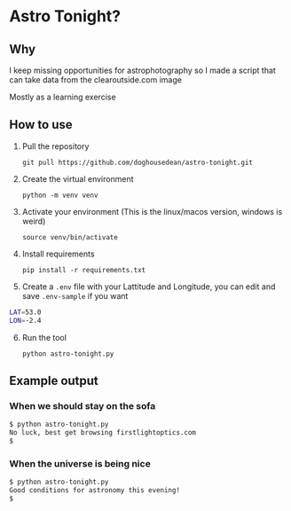 # Astro Tonight?

## Why

I keep missing opportunities for astrophotography so I made a script that can take data from the clearoutside.com image

Mostly as a learning exercise

## How to use

1. Pull the repository
    
    `git pull https://github.com/doghousedean/astro-tonight.git`
2. Create the virtual environment

    `python -m venv venv`

3. Activate your environment (This is the linux/macos version, windows is weird)

    `source venv/bin/activate`
4. Install requirements

    `pip install -r requirements.txt`

5. Create a `.env` file with your Lattitude and Longitude, you can edit and save `.env-sample` if you want

```bash
LAT=53.0
LON=-2.4
```

6. Run the tool

    `python astro-tonight.py`

## Example output

### When we should stay on the sofa

```bash
$ python astro-tonight.py                        
No luck, best get browsing firstlightoptics.com
$
```

### When the universe is being nice

```bash
$ python astro-tonight.py
Good conditions for astronomy this evening!
$
```
